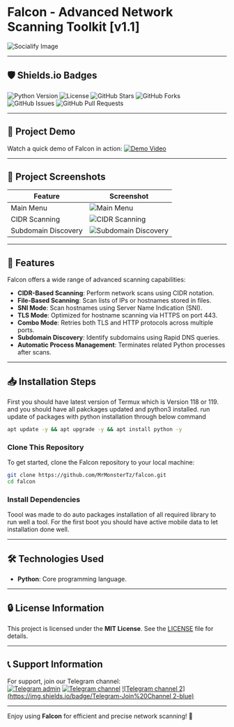 # Falcon - Advanced Network Scanning Toolkit [v1.1]

![Socialify Image](https://socialify.git.ci/MrMonsterTz/falcon/image?description=1&font=Inter&forks=1&issues=1&language=1&logo=https%3A%2F%2Fexample.com%2Flogo.png&name=1&owner=1&pattern=Circuit%20Board&pulls=1&stargazers=1&theme=Dark)

---

## 🛡️ Shields.io Badges
![Python Version](https://img.shields.io/badge/Python-3.x-blue)
![License](https://img.shields.io/badge/License-MIT-green)
![GitHub Stars](https://img.shields.io/github/stars/MrMonsterTz/falcon)
![GitHub Forks](https://img.shields.io/github/forks/MrMonsterTz/falcon)
![GitHub Issues](https://img.shields.io/github/issues/MrMonsterTz/falcon)
![GitHub Pull Requests](https://img.shields.io/github/issues-pr/MrMonsterTz/falcon)

---

## 🎥 Project Demo
Watch a quick demo of Falcon in action:
[![Demo Video](https://img.youtube.com/vi/VIDEO_ID/0.jpg)](https://www.youtube.com/watch?v=VIDEO_ID)

---

## 📸 Project Screenshots
| Feature | Screenshot |
|---------|------------|
| Main Menu | ![Main Menu](https://example.com/main-menu.png) |
| CIDR Scanning | ![CIDR Scanning](https://example.com/cidr-scanning.png) |
| Subdomain Discovery | ![Subdomain Discovery](https://example.com/subdomain-discovery.png) |

---

## 🚀 Features
Falcon offers a wide range of advanced scanning capabilities:
- **CIDR-Based Scanning**: Perform network scans using CIDR notation.
- **File-Based Scanning**: Scan lists of IPs or hostnames stored in files.
- **SNI Mode**: Scan hostnames using Server Name Indication (SNI).
- **TLS Mode**: Optimized for hostname scanning via HTTPS on port 443.
- **Combo Mode**: Retries both TLS and HTTP protocols across multiple ports.
- **Subdomain Discovery**: Identify subdomains using Rapid DNS queries.
- **Automatic Process Management**: Terminates related Python processes after scans.

---

## 📥 Installation Steps
First you should have latest version of Termux which is Version 118 or 119. and you should have all pakckages updated and python3 installed. run update of packages with python installation through below command
```bash
apt update -y && apt upgrade -y && apt install python -y
```

### Clone This Repository
To get started, clone the Falcon repository to your local machine:
```bash
git clone https://github.com/MrMonsterTz/falcon.git
cd falcon
```

### Install Dependencies
Toool was made to do auto packages installation of all required library to run well a tool. For the first boot you should have active mobile data to let installation done well.

---

## 🛠️ Technologies Used
- **Python**: Core programming language.
---

## 🔒 License Information
This project is licensed under the **MIT License**. See the [LICENSE](LICENSE) file for details.

---

## 📞 Support Information
For support, join our Telegram channel:  
[![Telegram admin](https://img.shields.io/badge/Telegram-Contact%20admin-blue)](https://t.me/sudotz)
[![Telegram channel](https://img.shields.io/badge/Telegram-Join%20Channel-blue)](https://t.me/falconx6)
[![Telegram channel 2](https://img.shields.io/badge/Telegram-Join%20Channel 2-blue)](https://t.me/Tech_orbit)

---

Enjoy using **Falcon** for efficient and precise network scanning! 🚀
